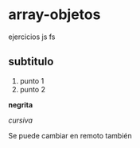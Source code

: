 # array-objetos
ejercicios js fs 

## subtitulo

1. punto 1
2. punto 2

**negrita**

*cursiva*

Se puede cambiar en remoto también


